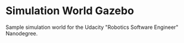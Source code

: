 # Simulation World Gazebo
Sample simulation world for the Udacity "Robotics Software Engineer" Nanodegree.
